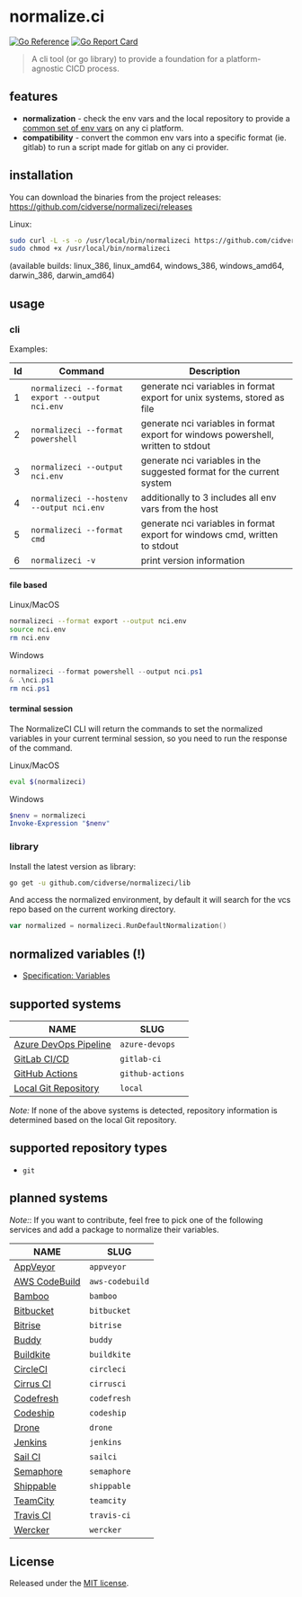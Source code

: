 # normalize.ci

[![Go Reference](https://pkg.go.dev/badge/github.com/cidverse/normalizeci.svg)](https://pkg.go.dev/github.com/cidverse/normalizeci)
[![Go Report Card](https://goreportcard.com/badge/github.com/cidverse/normalizeci)](https://goreportcard.com/report/github.com/cidverse/normalizeci)

> A cli tool (or go library) to provide a foundation for a platform-agnostic CICD process.

## features

- **normalization** - check the env vars and the local repository to provide a [common set of env vars](docs/spec/variables.md) on any ci platform.
- **compatibility** - convert the common env vars into a specific format (ie. gitlab) to run a script made for gitlab on any ci provider.

## installation

You can download the binaries from the project releases: https://github.com/cidverse/normalizeci/releases

Linux:
```bash
sudo curl -L -s -o /usr/local/bin/normalizeci https://github.com/cidverse/normalizeci/releases/download/v1.0.0/linux_amd64
sudo chmod +x /usr/local/bin/normalizeci
```

(available builds: linux_386, linux_amd64, windows_386, windows_amd64, darwin_386, darwin_amd64)

## usage

### cli

Examples:

| Id  | Command                                        | Description                                                                       |
|-----|------------------------------------------------|-----------------------------------------------------------------------------------|
| 1   | `normalizeci --format export --output nci.env` | generate nci variables in format export for unix systems, stored as file          |
| 2   | `normalizeci --format powershell`              | generate nci variables in format export for windows powershell, written to stdout |
| 3   | `normalizeci --output nci.env`                 | generate nci variables in the suggested format for the current system             |
| 4   | `normalizeci --hostenv --output nci.env`       | additionally to 3 includes all env vars from the host                             |
| 5   | `normalizeci --format cmd`                     | generate nci variables in format export for windows cmd, written to stdout        |
| 6   | `normalizeci -v`                               | print version information                                                         |

#### file based

Linux/MacOS

```bash
normalizeci --format export --output nci.env
source nci.env
rm nci.env
```

Windows

```powershell
normalizeci --format powershell --output nci.ps1
& .\nci.ps1
rm nci.ps1
```

#### terminal session

The NormalizeCI CLI will return the commands to set the normalized variables in your current terminal session, so you need to run the response of the command.

Linux/MacOS

```bash
eval $(normalizeci)
```

Windows

```powershell
$nenv = normalizeci
Invoke-Expression "$nenv"
```

### library

Install the latest version as library:

```bash
go get -u github.com/cidverse/normalizeci/lib
```

And access the normalized environment, by default it will search for the vcs repo based on the current working directory.

```go
var normalized = normalizeci.RunDefaultNormalization()
```

## normalized variables (!)

- [Specification: Variables](docs/spec/variables.md)

## supported systems

| NAME                                               | SLUG             |
|----------------------------------------------------|------------------|
| [Azure DevOps Pipeline](lib/azuredevops/README.md) | `azure-devops`   |
| [GitLab CI/CD](lib/gitlabci/README.md)             | `gitlab-ci`      |
| [GitHub Actions](lib/githubactions/README.md)      | `github-actions` |
| [Local Git Repository](lib/localgit/README.md)     | `local`          |

*Note:* If none of the above systems is detected, repository information is determined based on the local Git repository.

## supported repository types

- `git`

## planned systems

*Note:*: If you want to contribute, feel free to pick one of the following services and add a package to normalize their variables.

| NAME                                            | SLUG            |
|-------------------------------------------------|-----------------|
| [AppVeyor](pkg_wip/appveyor/README.md)          | `appveyor`      |
| [AWS CodeBuild](pkg_wip/awscodebuild/README.md) | `aws-codebuild` |
| [Bamboo](pkg_wip/bamboo/README.md)              | `bamboo`        |
| [Bitbucket](pkg_wip/bitbucket/README.md)        | `bitbucket`     |
| [Bitrise](pkg_wip/bitrise/README.md)            | `bitrise`       |
| [Buddy](pkg_wip/buddy/README.md)                | `buddy`         |
| [Buildkite](pkg_wip/buildkite/README.md)        | `buildkite`     |
| [CircleCI](pkg_wip/circleci/README.md)          | `circleci`      |
| [Cirrus CI](pkg_wip/cirrusci/README.md)         | `cirrusci`      |
| [Codefresh](pkg_wip/codefresh/README.md)        | `codefresh`     |
| [Codeship](pkg_wip/codeship/README.md)          | `codeship`      |
| [Drone](pkg_wip/drone/README.md)                | `drone`         |
| [Jenkins](pkg_wip/jenkins/README.md)            | `jenkins`       |
| [Sail CI](pkg_wip/sailci/README.md)             | `sailci`        |
| [Semaphore](pkg_wip/semaphore/README.md)        | `semaphore`     |
| [Shippable](pkg_wip/shippable/README.md)        | `shippable`     |
| [TeamCity](pkg_wip/teamcity/README.md)          | `teamcity`      |
| [Travis CI](pkg_wip/travisci/README.md)         | `travis-ci`     |
| [Wercker](pkg_wip/wercker/README.md)            | `wercker`       |

## License

Released under the [MIT license](./LICENSE).
